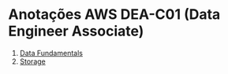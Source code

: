 # Anotações AWS DEA-C01 (Data Engineer Associate)
1. [Data Fundamentals](data-fundamentals.md)
2. [Storage](storage.md)
